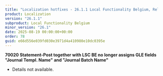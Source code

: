 ```yaml
---
title: "Localization hotfixes - 26.1.1 Local Functionality Belgium, Release date August 19, 2025 - Hotfixes"
product: Localization
version: "26.1.1"
subproduct: Local Functionality Belgium
minor_version: "26.1"
date: 2025-08-19 00:00:00+00:00
order: 78
guid: e66d556e039fd030e3971d4a410980e10dc0395e
---
```


<strong>70020 Statement-Post together with LSC BE no longer assigns GLE fields "Journal Templ. Name" and "Journal Batch Name"</strong>
<ul><li>Details not available.</li></ul>
